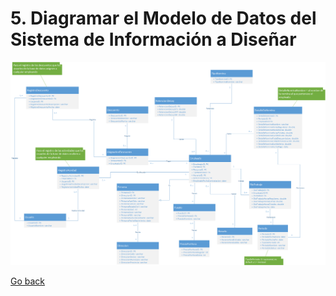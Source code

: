 # 5. Diagramar el Modelo de Datos del Sistema de Información a Diseñar

![Modelo de Datos](./imagenes/Modelo_de_datos_v2.2.png)

[Go back](../README.md)
